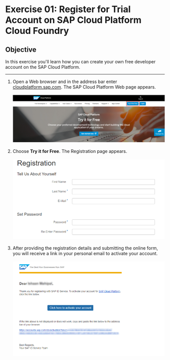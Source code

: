 # Exercise 01: Register for Trial Account on SAP Cloud Platform Cloud Foundry

## Objective
In this exercise you'll learn how you can create your own free developer account on the SAP Cloud Platform. 

------------
1. Open a Web browser and in the address bar enter [cloudplatform.sap.com](http://cloudplatform.sap.com). The SAP Cloud Platform Web page appears.
<br><br>
![Trial Login](/img/cp_main_pg.png?raw=true)
<br><br>
2. Choose **Try it for Free**. The Registration page appears.
<br><br>
![Registration](/img/registration.png?raw=true)
<br><br>
3. After providing the registration details and submitting the online form, you will receive a link in your personal email to activate your account.
<br><br>
![Activation Email](/img/Activation_email.png?raw=true)
<br><br>